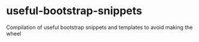 # useful-bootstrap-snippets
Compilation of useful bootstrap snippets and templates to avoid making the wheel
